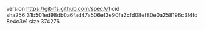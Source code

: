 version https://git-lfs.github.com/spec/v1
oid sha256:31b501ed98db0a6fad47a506ef3e90fa2cfd08ef80e0a258196c3f4fd8e4c3e1
size 374276
